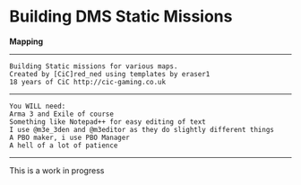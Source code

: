 # Building DMS Static Missions
<b>Mapping</b><br>


*******************************************************
	Building Static missions for various maps.
	Created by [CiC]red_ned using templates by eraser1 
	18 years of CiC http://cic-gaming.co.uk
*******************************************************
	You WILL need:
	Arma 3 and Exile of course
	Something like Notepad++ for easy editing of text
	I use @m3e_3den and @m3editor as they do slightly different things
	A PBO maker, i use PBO Manager
	A hell of a lot of patience
*******************************************************
This is a work in progress